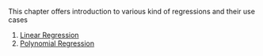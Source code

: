 This chapter offers introduction to various kind of regressions and their use cases

1. [Linear Regression](./01-LinearRegression.md)
2. [Polynomial Regression](./02-PolynomialRegression.md)